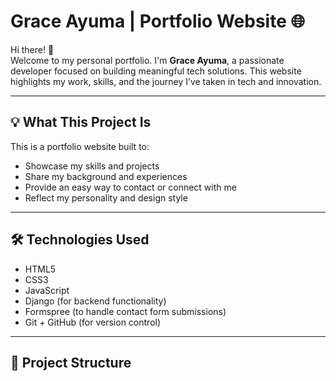 # Grace Ayuma | Portfolio Website 🌐

Hi there! 👋  
Welcome to my personal portfolio. I'm **Grace Ayuma**, a passionate developer focused on building meaningful tech solutions. This website highlights my work, skills, and the journey I’ve taken in tech and innovation.

---

## 💡 What This Project Is

This is a portfolio website built to:

- Showcase my skills and projects
- Share my background and experiences
- Provide an easy way to contact or connect with me
- Reflect my personality and design style

---

## 🛠️ Technologies Used

- HTML5  
- CSS3  
- JavaScript  
- Django (for backend functionality)  
- Formspree (to handle contact form submissions)  
- Git + GitHub (for version control)

---

## 📂 Project Structure

